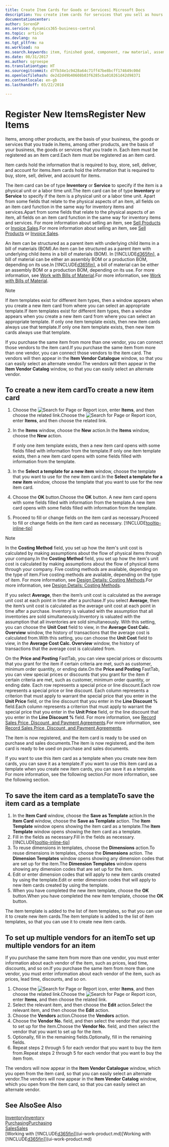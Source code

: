 ```yaml
---
title: Create Item Cards for Goods or Services| Microsoft Docs
description: You create item cards for services that you sell as hours and for physical products, such as assembly items, finished goods, components, or raw material, that you sell from your inventory.
documentationcenter: 
author: SorenGP
ms.service: dynamics365-business-central
ms.topic: article
ms.devlang: na
ms.tgt_pltfrm: na
ms.workload: na
ms.search.keywords: item, finished good, component, raw material, assembly item
ms.date: 08/31/2017
ms.author: sgroespe
ms.translationtype: HT
ms.sourcegitcommit: d7fb34e1c9428a64c71ff47be8bcff174649c00d
ms.openlocfilehash: de2d2d49b40608b03f6285cba010261d42d98371
ms.contentlocale: en-gb
ms.lasthandoff: 03/22/2018

---
```

# <a name="register-new-items"></a><span data-ttu-id="23f75-103">Register New Items</span><span class="sxs-lookup"><span data-stu-id="23f75-103">Register New Items</span></span>
<span data-ttu-id="23f75-104">Items, among other products, are the basis of your business, the goods or services that you trade in.</span><span class="sxs-lookup"><span data-stu-id="23f75-104">Items, among other products, are the basis of your business, the goods or services that you trade in.</span></span> <span data-ttu-id="23f75-105">Each item must be registered as an item card.</span><span class="sxs-lookup"><span data-stu-id="23f75-105">Each item must be registered as an item card.</span></span>

<span data-ttu-id="23f75-106">Item cards hold the information that is required to buy, store, sell, deliver, and account for items.</span><span class="sxs-lookup"><span data-stu-id="23f75-106">Item cards hold the information that is required to buy, store, sell, deliver, and account for items.</span></span>

<span data-ttu-id="23f75-107">The item card can be of type **Inventory** or **Service** to specify if the item is a physical unit or a labor time unit.</span><span class="sxs-lookup"><span data-stu-id="23f75-107">The item card can be of type **Inventory** or **Service** to specify if the item is a physical unit or a labor time unit.</span></span> <span data-ttu-id="23f75-108">Apart from some fields that relate to the physical aspects of an item, all fields on an item card function in the same way for inventory items and services.</span><span class="sxs-lookup"><span data-stu-id="23f75-108">Apart from some fields that relate to the physical aspects of an item, all fields on an item card function in the same way for inventory items and services.</span></span> <span data-ttu-id="23f75-109">For more information about selling an item, see [Sell Products](sales-how-sell-products.md) or [Invoice Sales](sales-how-invoice-sales.md).</span><span class="sxs-lookup"><span data-stu-id="23f75-109">For more information about selling an item, see [Sell Products](sales-how-sell-products.md) or [Invoice Sales](sales-how-invoice-sales.md).</span></span>

<span data-ttu-id="23f75-110">An item can be structured as a parent item with underlying child items in a bill of materials (BOM).</span><span class="sxs-lookup"><span data-stu-id="23f75-110">An item can be structured as a parent item with underlying child items in a bill of materials (BOM).</span></span> <span data-ttu-id="23f75-111">In [!INCLUDE[d365fin](includes/d365fin_md.md)], a bill of material can be either an assembly BOM or a production BOM, depending on its use.</span><span class="sxs-lookup"><span data-stu-id="23f75-111">In [!INCLUDE[d365fin](includes/d365fin_md.md)], a bill of material can be either an assembly BOM or a production BOM, depending on its use.</span></span> <span data-ttu-id="23f75-112">For more information, see [Work with Bills of Material](inventory-how-work-BOMs.md).</span><span class="sxs-lookup"><span data-stu-id="23f75-112">For more information, see [Work with Bills of Material](inventory-how-work-BOMs.md).</span></span>

> [!NOTE]  
>   <span data-ttu-id="23f75-113">If item templates exist for different item types, then a window appears when you create a new item card from where you can select an appropriate template.</span><span class="sxs-lookup"><span data-stu-id="23f75-113">If item templates exist for different item types, then a window appears when you create a new item card from where you can select an appropriate template.</span></span> <span data-ttu-id="23f75-114">If only one item template exists, then new item cards always use that template.</span><span class="sxs-lookup"><span data-stu-id="23f75-114">If only one item template exists, then new item cards always use that template.</span></span>

<span data-ttu-id="23f75-115">If you purchase the same item from more than one vendor, you can connect those vendors to the item card.</span><span class="sxs-lookup"><span data-stu-id="23f75-115">If you purchase the same item from more than one vendor, you can connect those vendors to the item card.</span></span> <span data-ttu-id="23f75-116">The vendors will then appear in the **Item Vendor Catalogue** window, so that you can easily select an alternate vendor.</span><span class="sxs-lookup"><span data-stu-id="23f75-116">The vendors will then appear in the **Item Vendor Catalog** window, so that you can easily select an alternate vendor.</span></span>

## <a name="to-create-a-new-item-card"></a><span data-ttu-id="23f75-117">To create a new item card</span><span class="sxs-lookup"><span data-stu-id="23f75-117">To create a new item card</span></span>
1. <span data-ttu-id="23f75-118">Choose the ![Search for Page or Report](media/ui-search/search_small.png "Search for Page or Report icon") icon, enter **Items**, and then choose the related link.</span><span class="sxs-lookup"><span data-stu-id="23f75-118">Choose the ![Search for Page or Report](media/ui-search/search_small.png "Search for Page or Report icon") icon, enter **Items**, and then choose the related link.</span></span>  
2. <span data-ttu-id="23f75-119">In the **Items** window, choose the **New** action.</span><span class="sxs-lookup"><span data-stu-id="23f75-119">In the **Items** window, choose the **New** action.</span></span>

    <span data-ttu-id="23f75-120">If only one item template exists, then a new item card opens with some fields filled with information from the template.</span><span class="sxs-lookup"><span data-stu-id="23f75-120">If only one item template exists, then a new item card opens with some fields filled with information from the template.</span></span>
3. <span data-ttu-id="23f75-121">In the **Select a template for a new item** window, choose the template that you want to use for the new item card.</span><span class="sxs-lookup"><span data-stu-id="23f75-121">In the **Select a template for a new item** window, choose the template that you want to use for the new item card.</span></span>
4. <span data-ttu-id="23f75-122">Choose the **OK** button.</span><span class="sxs-lookup"><span data-stu-id="23f75-122">Choose the **OK** button.</span></span> <span data-ttu-id="23f75-123">A new item card opens with some fields filled with information from the template.</span><span class="sxs-lookup"><span data-stu-id="23f75-123">A new item card opens with some fields filled with information from the template.</span></span>
5. <span data-ttu-id="23f75-124">Proceed to fill or change fields on the item card as necessary.</span><span class="sxs-lookup"><span data-stu-id="23f75-124">Proceed to fill or change fields on the item card as necessary.</span></span> [!INCLUDE[tooltip-inline-tip](includes/tooltip-inline-tip_md.md)]

> [!NOTE]
> <span data-ttu-id="23f75-125">In the **Costing Method** field, you set up how the item's unit cost is calculated by making assumptions about the flow of physical items through your company.</span><span class="sxs-lookup"><span data-stu-id="23f75-125">In the **Costing Method** field, you set up how the item's unit cost is calculated by making assumptions about the flow of physical items through your company.</span></span> <span data-ttu-id="23f75-126">Five costing methods are available, depending on the type of item.</span><span class="sxs-lookup"><span data-stu-id="23f75-126">Five costing methods are available, depending on the type of item.</span></span> <span data-ttu-id="23f75-127">For more information, see [Design Details: Costing Methods](design-details-costing-methods.md).</span><span class="sxs-lookup"><span data-stu-id="23f75-127">For more information, see [Design Details: Costing Methods](design-details-costing-methods.md).</span></span>
>
> <span data-ttu-id="23f75-128">If you select **Average**, then the item’s unit cost is calculated as the average unit cost at each point in time after a purchase.</span><span class="sxs-lookup"><span data-stu-id="23f75-128">If you select **Average**, then the item’s unit cost is calculated as the average unit cost at each point in time after a purchase.</span></span> <span data-ttu-id="23f75-129">Inventory is valuated with the assumption that all inventories are sold simultaneously.</span><span class="sxs-lookup"><span data-stu-id="23f75-129">Inventory is valuated with the assumption that all inventories are sold simultaneously.</span></span> <span data-ttu-id="23f75-130">With this setting, you can choose the **Unit Cost** field to view, in the **Average Cost Calc. Overview** window, the history of transactions that the average cost is calculated from.</span><span class="sxs-lookup"><span data-stu-id="23f75-130">With this setting, you can choose the **Unit Cost** field to view, in the **Average Cost Calc. Overview** window, the history of transactions that the average cost is calculated from.</span></span>

<span data-ttu-id="23f75-131">On the **Price and Posting** FastTab, you can view special prices or discounts that you grant for the item if certain criteria are met, such as customer, minimum order quantity, or ending date.</span><span class="sxs-lookup"><span data-stu-id="23f75-131">On the **Price and Posting** FastTab, you can view special prices or discounts that you grant for the item if certain criteria are met, such as customer, minimum order quantity, or ending date.</span></span> <span data-ttu-id="23f75-132">Each row represents a special price or line discount.</span><span class="sxs-lookup"><span data-stu-id="23f75-132">Each row represents a special price or line discount.</span></span> <span data-ttu-id="23f75-133">Each column represents a criterion that must apply to warrant the special price that you enter in the **Unit Price** field, or the line discount that you enter in the **Line Discount %** field.</span><span class="sxs-lookup"><span data-stu-id="23f75-133">Each column represents a criterion that must apply to warrant the special price that you enter in the **Unit Price** field, or the line discount that you enter in the **Line Discount %** field.</span></span> <span data-ttu-id="23f75-134">For more information, see [Record Sales Price, Discount, and Payment Agreements](sales-how-record-sales-price-discount-payment-agreements.md).</span><span class="sxs-lookup"><span data-stu-id="23f75-134">For more information, see [Record Sales Price, Discount, and Payment Agreements](sales-how-record-sales-price-discount-payment-agreements.md).</span></span>

<span data-ttu-id="23f75-135">The item is now registered, and the item card is ready to be used on purchase and sales documents.</span><span class="sxs-lookup"><span data-stu-id="23f75-135">The item is now registered, and the item card is ready to be used on purchase and sales documents.</span></span>

<span data-ttu-id="23f75-136">If you want to use this item card as a template when you create new item cards, you can save it as a template.</span><span class="sxs-lookup"><span data-stu-id="23f75-136">If you want to use this item card as a template when you create new item cards, you can save it as a template.</span></span> <span data-ttu-id="23f75-137">For more information, see the following section.</span><span class="sxs-lookup"><span data-stu-id="23f75-137">For more information, see the following section.</span></span>

## <a name="to-save-the-item-card-as-a-template"></a><span data-ttu-id="23f75-138">To save the item card as a template</span><span class="sxs-lookup"><span data-stu-id="23f75-138">To save the item card as a template</span></span>
1. <span data-ttu-id="23f75-139">In the **Item Card** window, choose the **Save as Template** action.</span><span class="sxs-lookup"><span data-stu-id="23f75-139">In the **Item Card** window, choose the **Save as Template** action.</span></span> <span data-ttu-id="23f75-140">The **Item Template** window opens showing the item card as a template.</span><span class="sxs-lookup"><span data-stu-id="23f75-140">The **Item Template** window opens showing the item card as a template.</span></span>
2. <span data-ttu-id="23f75-141">Fill in the fields as necessary.</span><span class="sxs-lookup"><span data-stu-id="23f75-141">Fill in the fields as necessary.</span></span> [!INCLUDE[tooltip-inline-tip](includes/tooltip-inline-tip_md.md)]
3. <span data-ttu-id="23f75-142">To reuse dimensions in templates, choose the **Dimensions** action.</span><span class="sxs-lookup"><span data-stu-id="23f75-142">To reuse dimensions in templates, choose the **Dimensions** action.</span></span> <span data-ttu-id="23f75-143">The **Dimension Templates** window opens showing any dimension codes that are set up for the item.</span><span class="sxs-lookup"><span data-stu-id="23f75-143">The **Dimension Templates** window opens showing any dimension codes that are set up for the item.</span></span>
4. <span data-ttu-id="23f75-144">Edit or enter dimension codes that will apply to new item cards created by using the template.</span><span class="sxs-lookup"><span data-stu-id="23f75-144">Edit or enter dimension codes that will apply to new item cards created by using the template.</span></span>
5. <span data-ttu-id="23f75-145">When you have completed the new item template, choose the **OK** button.</span><span class="sxs-lookup"><span data-stu-id="23f75-145">When you have completed the new item template, choose the **OK** button.</span></span>

<span data-ttu-id="23f75-146">The item template is added to the list of item templates, so that you can use it to create new item cards.</span><span class="sxs-lookup"><span data-stu-id="23f75-146">The item template is added to the list of item templates, so that you can use it to create new item cards.</span></span>

## <a name="to-set-up-multiple-vendors-for-an-item"></a><span data-ttu-id="23f75-147">To set up multiple vendors for an item</span><span class="sxs-lookup"><span data-stu-id="23f75-147">To set up multiple vendors for an item</span></span>  
<span data-ttu-id="23f75-148">If you purchase the same item from more than one vendor, you must enter information about each vendor of the item, such as prices, lead time, discounts, and so on.</span><span class="sxs-lookup"><span data-stu-id="23f75-148">If you purchase the same item from more than one vendor, you must enter information about each vendor of the item, such as prices, lead time, discounts, and so on.</span></span>  

1.  <span data-ttu-id="23f75-149">Choose the ![Search for Page or Report](media/ui-search/search_small.png "Search for Page or Report icon") icon, enter **Items**, and then choose the related link.</span><span class="sxs-lookup"><span data-stu-id="23f75-149">Choose the ![Search for Page or Report](media/ui-search/search_small.png "Search for Page or Report icon") icon, enter **Items**, and then choose the related link.</span></span>  
2.  <span data-ttu-id="23f75-150">Select the relevant item, and then choose the **Edit** action.</span><span class="sxs-lookup"><span data-stu-id="23f75-150">Select the relevant item, and then choose the **Edit** action.</span></span>  
3.  <span data-ttu-id="23f75-151">Choose the **Vendors** action.</span><span class="sxs-lookup"><span data-stu-id="23f75-151">Choose the **Vendors** action.</span></span>  
4.  <span data-ttu-id="23f75-152">Choose the **Vendor No.** field, and then select the vendor that you want to set up for the item.</span><span class="sxs-lookup"><span data-stu-id="23f75-152">Choose the **Vendor No.** field, and then select the vendor that you want to set up for the item.</span></span>  
5.  <span data-ttu-id="23f75-153">Optionally, fill in the remaining fields.</span><span class="sxs-lookup"><span data-stu-id="23f75-153">Optionally, fill in the remaining fields.</span></span>  
6.  <span data-ttu-id="23f75-154">Repeat steps 2 through 5 for each vendor that you want to buy the item from.</span><span class="sxs-lookup"><span data-stu-id="23f75-154">Repeat steps 2 through 5 for each vendor that you want to buy the item from.</span></span>

<span data-ttu-id="23f75-155">The vendors will now appear in the **Item Vendor Catalogue** window, which you open from the item card, so that you can easily select an alternate vendor.</span><span class="sxs-lookup"><span data-stu-id="23f75-155">The vendors will now appear in the **Item Vendor Catalog** window, which you open from the item card, so that you can easily select an alternate vendor.</span></span>

## <a name="see-also"></a><span data-ttu-id="23f75-156">See Also</span><span class="sxs-lookup"><span data-stu-id="23f75-156">See Also</span></span>
  [<span data-ttu-id="23f75-157">Inventory</span><span class="sxs-lookup"><span data-stu-id="23f75-157">Inventory</span></span>](inventory-manage-inventory.md)  
  [<span data-ttu-id="23f75-158">Purchasing</span><span class="sxs-lookup"><span data-stu-id="23f75-158">Purchasing</span></span>](purchasing-manage-purchasing.md)  
  [<span data-ttu-id="23f75-159">Sales</span><span class="sxs-lookup"><span data-stu-id="23f75-159">Sales</span></span>](sales-manage-sales.md)  
  <span data-ttu-id="23f75-160">[Working with [!INCLUDE[d365fin](includes/d365fin_md.md)]](ui-work-product.md)</span><span class="sxs-lookup"><span data-stu-id="23f75-160">[Working with [!INCLUDE[d365fin](includes/d365fin_md.md)]](ui-work-product.md)</span></span>

